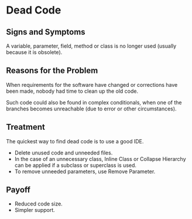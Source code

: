 Dead Code
=========

Signs and Symptoms
------------------

A variable, parameter, field, method or class is no longer used (usually because it is obsolete).

Reasons for the Problem
-----------------------

When requirements for the software have changed or corrections have been made, nobody had time to clean up the old code.

Such code could also be found in complex conditionals, when one of the branches becomes unreachable (due to error or other circumstances).

Treatment
---------

The quickest way to find dead code is to use a good IDE.

- Delete unused code and unneeded files.
- In the case of an unnecessary class, Inline Class or Collapse Hierarchy can be applied if a subclass or superclass is used.
- To remove unneeded parameters, use Remove Parameter.

Payoff
------

- Reduced code size.
- Simpler support.
